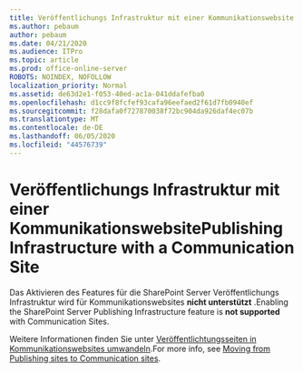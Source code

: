 ```yaml
---
title: Veröffentlichungs Infrastruktur mit einer Kommunikationswebsite
ms.author: pebaum
author: pebaum
ms.date: 04/21/2020
ms.audience: ITPro
ms.topic: article
ms.prod: office-online-server
ROBOTS: NOINDEX, NOFOLLOW
localization_priority: Normal
ms.assetid: de63d2e1-f053-40ed-ac1a-041ddafefba0
ms.openlocfilehash: d1cc9f8fcfef93cafa96eefaed2f61d7fb0940ef
ms.sourcegitcommit: f28dafa0f727870038f72bc904da926daf4ec07b
ms.translationtype: MT
ms.contentlocale: de-DE
ms.lasthandoff: 06/05/2020
ms.locfileid: "44576739"
---
```

# <a name="publishing-infrastructure-with-a-communication-site"></a><span data-ttu-id="15d94-102">Veröffentlichungs Infrastruktur mit einer Kommunikationswebsite</span><span class="sxs-lookup"><span data-stu-id="15d94-102">Publishing Infrastructure with a Communication Site</span></span>


<span data-ttu-id="15d94-103">Das Aktivieren des Features für die SharePoint Server Veröffentlichungs Infrastruktur wird für Kommunikationswebsites **nicht unterstützt** .</span><span class="sxs-lookup"><span data-stu-id="15d94-103">Enabling the SharePoint Server Publishing Infrastructure feature is **not supported** with Communication Sites.</span></span> 
  
<span data-ttu-id="15d94-104">Weitere Informationen finden Sie unter [Veröffentlichtungsseiten in Kommunikationswebsites umwandeln](https://docs.microsoft.com/sharepoint/publishing-sites-classic-to-modern-experience).</span><span class="sxs-lookup"><span data-stu-id="15d94-104">For more info, see [Moving from Publishing sites to Communication sites](https://docs.microsoft.com/sharepoint/publishing-sites-classic-to-modern-experience).</span></span> 
  

